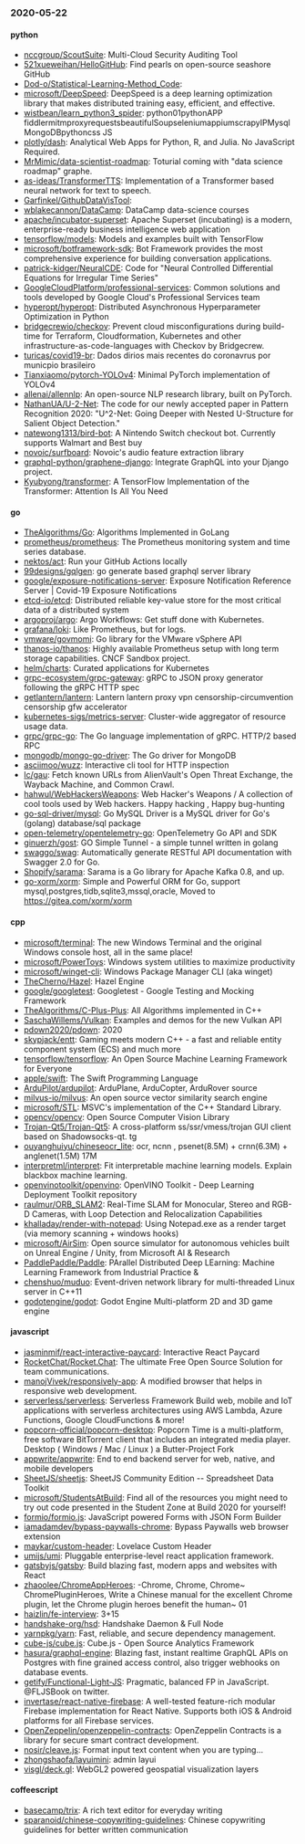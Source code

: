 ### 2020-05-22

#### python
* [nccgroup/ScoutSuite](https://github.com/nccgroup/ScoutSuite): Multi-Cloud Security Auditing Tool
* [521xueweihan/HelloGitHub](https://github.com/521xueweihan/HelloGitHub): Find pearls on open-source seashore  GitHub 
* [Dod-o/Statistical-Learning-Method_Code](https://github.com/Dod-o/Statistical-Learning-Method_Code): 
* [microsoft/DeepSpeed](https://github.com/microsoft/DeepSpeed): DeepSpeed is a deep learning optimization library that makes distributed training easy, efficient, and effective.
* [wistbean/learn_python3_spider](https://github.com/wistbean/learn_python3_spider): python01pythonAPP fiddlermitmproxyrequestsbeautifulSoupseleniumappiumscrapyIPMysqlMongoDBpythoncss JS
* [plotly/dash](https://github.com/plotly/dash): Analytical Web Apps for Python, R, and Julia. No JavaScript Required.
* [MrMimic/data-scientist-roadmap](https://github.com/MrMimic/data-scientist-roadmap): Toturial coming with "data science roadmap" graphe.
* [as-ideas/TransformerTTS](https://github.com/as-ideas/TransformerTTS):  Implementation of a Transformer based neural network for text to speech.
* [Garfinkel/GithubDataVisTool](https://github.com/Garfinkel/GithubDataVisTool): 
* [wblakecannon/DataCamp](https://github.com/wblakecannon/DataCamp): DataCamp data-science courses
* [apache/incubator-superset](https://github.com/apache/incubator-superset): Apache Superset (incubating) is a modern, enterprise-ready business intelligence web application
* [tensorflow/models](https://github.com/tensorflow/models): Models and examples built with TensorFlow
* [microsoft/botframework-sdk](https://github.com/microsoft/botframework-sdk): Bot Framework provides the most comprehensive experience for building conversation applications.
* [patrick-kidger/NeuralCDE](https://github.com/patrick-kidger/NeuralCDE): Code for "Neural Controlled Differential Equations for Irregular Time Series"
* [GoogleCloudPlatform/professional-services](https://github.com/GoogleCloudPlatform/professional-services): Common solutions and tools developed by Google Cloud's Professional Services team
* [hyperopt/hyperopt](https://github.com/hyperopt/hyperopt): Distributed Asynchronous Hyperparameter Optimization in Python
* [bridgecrewio/checkov](https://github.com/bridgecrewio/checkov): Prevent cloud misconfigurations during build-time for Terraform, Cloudformation, Kubernetes and other infrastructure-as-code-languages with Checkov by Bridgecrew.
* [turicas/covid19-br](https://github.com/turicas/covid19-br): Dados dirios mais recentes do coronavrus por municpio brasileiro
* [Tianxiaomo/pytorch-YOLOv4](https://github.com/Tianxiaomo/pytorch-YOLOv4): Minimal PyTorch implementation of YOLOv4
* [allenai/allennlp](https://github.com/allenai/allennlp): An open-source NLP research library, built on PyTorch.
* [NathanUA/U-2-Net](https://github.com/NathanUA/U-2-Net): The code for our newly accepted paper in Pattern Recognition 2020: "U^2-Net: Going Deeper with Nested U-Structure for Salient Object Detection."
* [natewong1313/bird-bot](https://github.com/natewong1313/bird-bot): A Nintendo Switch checkout bot. Currently supports Walmart and Best buy
* [novoic/surfboard](https://github.com/novoic/surfboard): Novoic's audio feature extraction library
* [graphql-python/graphene-django](https://github.com/graphql-python/graphene-django): Integrate GraphQL into your Django project.
* [Kyubyong/transformer](https://github.com/Kyubyong/transformer): A TensorFlow Implementation of the Transformer: Attention Is All You Need

#### go
* [TheAlgorithms/Go](https://github.com/TheAlgorithms/Go): Algorithms Implemented in GoLang
* [prometheus/prometheus](https://github.com/prometheus/prometheus): The Prometheus monitoring system and time series database.
* [nektos/act](https://github.com/nektos/act): Run your GitHub Actions locally 
* [99designs/gqlgen](https://github.com/99designs/gqlgen): go generate based graphql server library
* [google/exposure-notifications-server](https://github.com/google/exposure-notifications-server): Exposure Notification Reference Server | Covid-19 Exposure Notifications
* [etcd-io/etcd](https://github.com/etcd-io/etcd): Distributed reliable key-value store for the most critical data of a distributed system
* [argoproj/argo](https://github.com/argoproj/argo): Argo Workflows: Get stuff done with Kubernetes.
* [grafana/loki](https://github.com/grafana/loki): Like Prometheus, but for logs.
* [vmware/govmomi](https://github.com/vmware/govmomi): Go library for the VMware vSphere API
* [thanos-io/thanos](https://github.com/thanos-io/thanos): Highly available Prometheus setup with long term storage capabilities. CNCF Sandbox project.
* [helm/charts](https://github.com/helm/charts): Curated applications for Kubernetes
* [grpc-ecosystem/grpc-gateway](https://github.com/grpc-ecosystem/grpc-gateway): gRPC to JSON proxy generator following the gRPC HTTP spec
* [getlantern/lantern](https://github.com/getlantern/lantern): Lantern         lantern proxy vpn censorship-circumvention censorship gfw accelerator
* [kubernetes-sigs/metrics-server](https://github.com/kubernetes-sigs/metrics-server): Cluster-wide aggregator of resource usage data.
* [grpc/grpc-go](https://github.com/grpc/grpc-go): The Go language implementation of gRPC. HTTP/2 based RPC
* [mongodb/mongo-go-driver](https://github.com/mongodb/mongo-go-driver): The Go driver for MongoDB
* [asciimoo/wuzz](https://github.com/asciimoo/wuzz): Interactive cli tool for HTTP inspection
* [lc/gau](https://github.com/lc/gau): Fetch known URLs from AlienVault's Open Threat Exchange, the Wayback Machine, and Common Crawl.
* [hahwul/WebHackersWeapons](https://github.com/hahwul/WebHackersWeapons):  Web Hacker's Weapons / A collection of cool tools used by Web hackers. Happy hacking , Happy bug-hunting
* [go-sql-driver/mysql](https://github.com/go-sql-driver/mysql): Go MySQL Driver is a MySQL driver for Go's (golang) database/sql package
* [open-telemetry/opentelemetry-go](https://github.com/open-telemetry/opentelemetry-go): OpenTelemetry Go API and SDK
* [ginuerzh/gost](https://github.com/ginuerzh/gost): GO Simple Tunnel - a simple tunnel written in golang
* [swaggo/swag](https://github.com/swaggo/swag): Automatically generate RESTful API documentation with Swagger 2.0 for Go.
* [Shopify/sarama](https://github.com/Shopify/sarama): Sarama is a Go library for Apache Kafka 0.8, and up.
* [go-xorm/xorm](https://github.com/go-xorm/xorm): Simple and Powerful ORM for Go, support mysql,postgres,tidb,sqlite3,mssql,oracle, Moved to https://gitea.com/xorm/xorm

#### cpp
* [microsoft/terminal](https://github.com/microsoft/terminal): The new Windows Terminal and the original Windows console host, all in the same place!
* [microsoft/PowerToys](https://github.com/microsoft/PowerToys): Windows system utilities to maximize productivity
* [microsoft/winget-cli](https://github.com/microsoft/winget-cli): Windows Package Manager CLI (aka winget)
* [TheCherno/Hazel](https://github.com/TheCherno/Hazel): Hazel Engine
* [google/googletest](https://github.com/google/googletest): Googletest - Google Testing and Mocking Framework
* [TheAlgorithms/C-Plus-Plus](https://github.com/TheAlgorithms/C-Plus-Plus): All Algorithms implemented in C++
* [SaschaWillems/Vulkan](https://github.com/SaschaWillems/Vulkan): Examples and demos for the new Vulkan API
* [pdown2020/pdown](https://github.com/pdown2020/pdown): 2020
* [skypjack/entt](https://github.com/skypjack/entt): Gaming meets modern C++ - a fast and reliable entity component system (ECS) and much more
* [tensorflow/tensorflow](https://github.com/tensorflow/tensorflow): An Open Source Machine Learning Framework for Everyone
* [apple/swift](https://github.com/apple/swift): The Swift Programming Language
* [ArduPilot/ardupilot](https://github.com/ArduPilot/ardupilot): ArduPlane, ArduCopter, ArduRover source
* [milvus-io/milvus](https://github.com/milvus-io/milvus): An open source vector similarity search engine
* [microsoft/STL](https://github.com/microsoft/STL): MSVC's implementation of the C++ Standard Library.
* [opencv/opencv](https://github.com/opencv/opencv): Open Source Computer Vision Library
* [Trojan-Qt5/Trojan-Qt5](https://github.com/Trojan-Qt5/Trojan-Qt5): A cross-platform ss/ssr/vmess/trojan GUI client based on Shadowsocks-qt. tg
* [ouyanghuiyu/chineseocr_lite](https://github.com/ouyanghuiyu/chineseocr_lite): ocr, ncnn , psenet(8.5M) + crnn(6.3M) + anglenet(1.5M) 17M
* [interpretml/interpret](https://github.com/interpretml/interpret): Fit interpretable machine learning models. Explain blackbox machine learning.
* [openvinotoolkit/openvino](https://github.com/openvinotoolkit/openvino): OpenVINO Toolkit - Deep Learning Deployment Toolkit repository
* [raulmur/ORB_SLAM2](https://github.com/raulmur/ORB_SLAM2): Real-Time SLAM for Monocular, Stereo and RGB-D Cameras, with Loop Detection and Relocalization Capabilities
* [khalladay/render-with-notepad](https://github.com/khalladay/render-with-notepad): Using Notepad.exe as a render target (via memory scanning + windows hooks)
* [microsoft/AirSim](https://github.com/microsoft/AirSim): Open source simulator for autonomous vehicles built on Unreal Engine / Unity, from Microsoft AI & Research
* [PaddlePaddle/Paddle](https://github.com/PaddlePaddle/Paddle): PArallel Distributed Deep LEarning: Machine Learning Framework from Industrial Practice &
* [chenshuo/muduo](https://github.com/chenshuo/muduo): Event-driven network library for multi-threaded Linux server in C++11
* [godotengine/godot](https://github.com/godotengine/godot): Godot Engine  Multi-platform 2D and 3D game engine

#### javascript
* [jasminmif/react-interactive-paycard](https://github.com/jasminmif/react-interactive-paycard): Interactive React Paycard
* [RocketChat/Rocket.Chat](https://github.com/RocketChat/Rocket.Chat): The ultimate Free Open Source Solution for team communications.
* [manojVivek/responsively-app](https://github.com/manojVivek/responsively-app): A modified browser that helps in responsive web development.
* [serverless/serverless](https://github.com/serverless/serverless):  Serverless Framework  Build web, mobile and IoT applications with serverless architectures using AWS Lambda, Azure Functions, Google CloudFunctions & more! 
* [popcorn-official/popcorn-desktop](https://github.com/popcorn-official/popcorn-desktop): Popcorn Time is a multi-platform, free software BitTorrent client that includes an integrated media player. Desktop ( Windows / Mac / Linux ) a Butter-Project Fork
* [appwrite/appwrite](https://github.com/appwrite/appwrite): End to end backend server for web, native, and mobile developers 
* [SheetJS/sheetjs](https://github.com/SheetJS/sheetjs):  SheetJS Community Edition -- Spreadsheet Data Toolkit
* [microsoft/StudentsAtBuild](https://github.com/microsoft/StudentsAtBuild): Find all of the resources you might need to try out code presented in the Student Zone at Build 2020 for yourself!
* [formio/formio.js](https://github.com/formio/formio.js): JavaScript powered Forms with JSON Form Builder
* [iamadamdev/bypass-paywalls-chrome](https://github.com/iamadamdev/bypass-paywalls-chrome): Bypass Paywalls web browser extension
* [maykar/custom-header](https://github.com/maykar/custom-header): Lovelace Custom Header
* [umijs/umi](https://github.com/umijs/umi):  Pluggable enterprise-level react application framework.
* [gatsbyjs/gatsby](https://github.com/gatsbyjs/gatsby): Build blazing fast, modern apps and websites with React
* [zhaoolee/ChromeAppHeroes](https://github.com/zhaoolee/ChromeAppHeroes): -Chrome, Chrome, Chrome~ ChromePluginHeroes, Write a Chinese manual for the excellent Chrome plugin, let the Chrome plugin heroes benefit the human~ 01
* [haizlin/fe-interview](https://github.com/haizlin/fe-interview):  3+15
* [handshake-org/hsd](https://github.com/handshake-org/hsd): Handshake Daemon & Full Node
* [yarnpkg/yarn](https://github.com/yarnpkg/yarn):  Fast, reliable, and secure dependency management.
* [cube-js/cube.js](https://github.com/cube-js/cube.js):  Cube.js - Open Source Analytics Framework
* [hasura/graphql-engine](https://github.com/hasura/graphql-engine): Blazing fast, instant realtime GraphQL APIs on Postgres with fine grained access control, also trigger webhooks on database events.
* [getify/Functional-Light-JS](https://github.com/getify/Functional-Light-JS): Pragmatic, balanced FP in JavaScript. @FLJSBook on twitter.
* [invertase/react-native-firebase](https://github.com/invertase/react-native-firebase):  A well-tested feature-rich modular Firebase implementation for React Native. Supports both iOS & Android platforms for all Firebase services.
* [OpenZeppelin/openzeppelin-contracts](https://github.com/OpenZeppelin/openzeppelin-contracts): OpenZeppelin Contracts is a library for secure smart contract development.
* [nosir/cleave.js](https://github.com/nosir/cleave.js): Format input text content when you are typing...
* [zhongshaofa/layuimini](https://github.com/zhongshaofa/layuimini): admin layui 
* [visgl/deck.gl](https://github.com/visgl/deck.gl): WebGL2 powered geospatial visualization layers

#### coffeescript
* [basecamp/trix](https://github.com/basecamp/trix): A rich text editor for everyday writing
* [sparanoid/chinese-copywriting-guidelines](https://github.com/sparanoid/chinese-copywriting-guidelines): Chinese copywriting guidelines for better written communication
